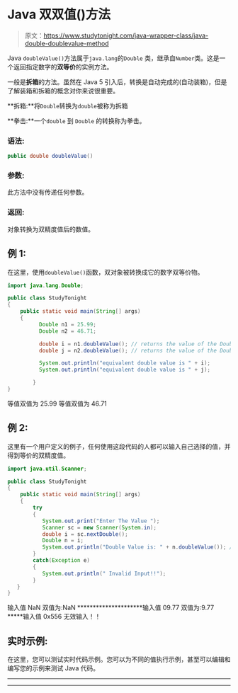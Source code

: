 # Java 双双值()方法

> 原文：<https://www.studytonight.com/java-wrapper-class/java-double-doublevalue-method>

Java `doubleValue()`方法属于`java.lang`的`Double` 类，继承自`Number`类。这是一个返回指定数字的**双等价**的实例方法。

一般是**拆箱**的方法。虽然在 Java 5 引入后，转换是自动完成的(自动装箱)，但是了解装箱和拆箱的概念对你来说很重要。

**拆箱:**将`Double`转换为`double`被称为拆箱

**拳击:**一个`double` 到 `Double` 的转换称为拳击。

### 语法:

```java
public double doubleValue() 
```

### 参数:

此方法中没有传递任何参数。

### 返回:

对象转换为双精度值后的数值。

## 例 1:

在这里，使用`doubleValue()`函数，双对象被转换成它的数字双等价物。

```java
import java.lang.Double;

public class StudyTonight 
{  
    public static void main(String[] args) 
    {                  
          Double n1 = 25.99;  
          Double n2 = 46.71;

          double i = n1.doubleValue(); // returns the value of the Double object n1 as an double
          double j = n2.doubleValue(); // returns the value of the Double object n2 as an double

          System.out.println("equivalent double value is " + i);  
          System.out.println("equivalent double value is " + j); 

        }  
}
```

等值双值为 25.99
等值双值为 46.71

## 例 2:

这里有一个用户定义的例子，任何使用这段代码的人都可以输入自己选择的值，并得到等价的双精度值。

```java
import java.util.Scanner;  

public class StudyTonight
{  
    public static void main(String[] args)
    {                  
        try
        {
           System.out.print("Enter The Value ");  
           Scanner sc = new Scanner(System.in);  
           double i = sc.nextDouble();  
           Double n = i;
           System.out.println("Double Value is: " + n.doubleValue()); //Converting the Double object into double  
        }
        catch(Exception e)
        {
           System.out.println(" Invalid Input!!");
        }
   }
}
```

输入值 NaN
双值为:NaN
*********************输入值 09.77
双值为:9.77
*****输入值 0x556
无效输入！！

## 实时示例:

在这里，您可以测试实时代码示例。您可以为不同的值执行示例，甚至可以编辑和编写您的示例来测试 Java 代码。

* * *

* * *